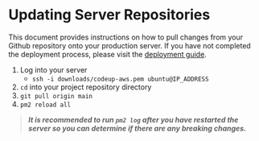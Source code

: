 # Updating Server Repositories

This document provides instructions on how to pull changes from your Github repository onto your production server. If you have not completed the deployment process, please visit the [deployment guide](../docs/1.step-one.md).

1. Log into your server
    - `ssh -i downloads/codeup-aws.pem ubuntu@IP_ADDRESS`
2. `cd` into your project repository directory
3. `git pull origin main`
4. `pm2 reload all`

> ***It is recommended to run `pm2 log` after you have restarted the server so you can determine if there are any breaking changes.***